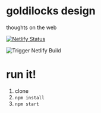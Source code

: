 # goldilocks design
thoughts on the web

[![Netlify Status](https://api.netlify.com/api/v1/badges/11bf2a96-6866-4331-bf7d-f9f078d93073/deploy-status)](https://app.netlify.com/sites/goldilocks/deploys)

![Trigger Netlify Build](https://github.com/scotato/goldilocks.design/workflows/Trigger%20Netlify%20Build/badge.svg)

# run it!
1. clone
2. `npm install`
3. `npm start`
